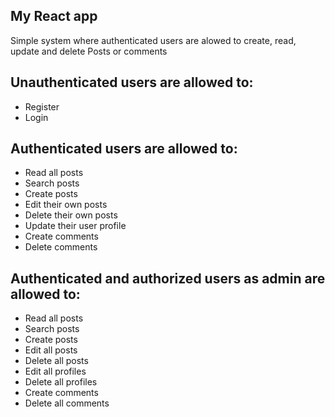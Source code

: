 ## My React app
Simple system where authenticated users are alowed to create, read, update and delete Posts or comments

## Unauthenticated users are allowed to:
* Register
* Login

## Authenticated users are allowed to:
* Read all posts
* Search posts
* Create posts
* Edit their own posts
* Delete their own posts
* Update their user profile
* Create comments
* Delete comments

## Authenticated and authorized users as admin are allowed to:
* Read all posts
* Search posts
* Create posts
* Edit all posts
* Delete all posts
* Edit all profiles
* Delete all profiles
* Create comments
* Delete all comments
